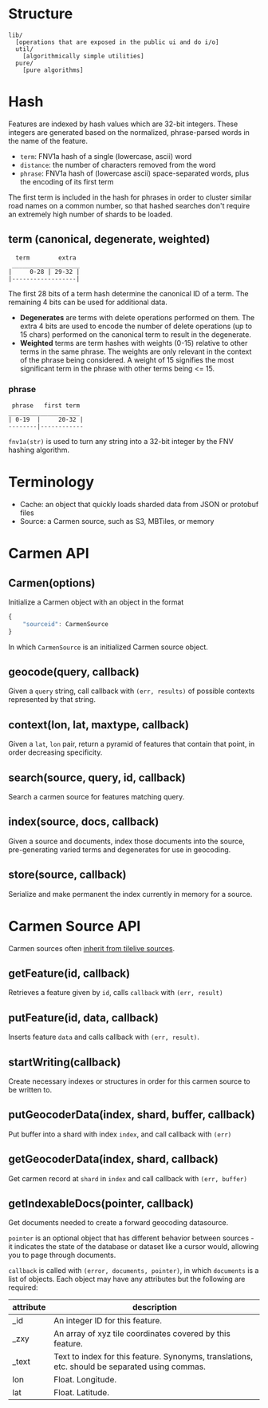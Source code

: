 # Structure

```
lib/
  [operations that are exposed in the public ui and do i/o]
  util/
    [algorithmically simple utilities]
  pure/
    [pure algorithms]
```

# Hash

Features are indexed by hash values which are 32-bit integers. These integers
are generated based on the normalized, phrase-parsed words in the name of
the feature.

* `term`: FNV1a hash of a single (lowercase, ascii) word
* `distance`: the number of characters removed from the word
* `phrase`: FNV1a hash of (lowercase ascii) space-separated words, plus
  the encoding of its first term

The first term is included in the hash for phrases in order to cluster similar
road names on a common number, so that hashed searches don't require an extremely
high number of shards to be loaded.

## term (canonical, degenerate, weighted)

```
  term        extra
 ___________________
|     0-28 | 29-32 |
|------------------|
```

The first 28 bits of a term hash determine the canonical ID of a term. The
remaining 4 bits can be used for additional data.

- **Degenerates** are terms with delete operations performed on them. The extra
  4 bits are used to encode the number of delete operations (up to 15 chars)
  performed on the canonical term to result in the degenerate.
- **Weighted** terms are term hashes with weights (0-15) relative to other terms
  in the same phrase. The weights are only relevant in the context of the phrase
  being considered. A weight of 15 signifies the most significant term in the
  phrase with other terms being <= 15.

### phrase

```
 phrase   first term
____________________
| 0-19  |     20-32 |
--------|------------
```

`fnv1a(str)` is used to turn any string into a 32-bit integer by the FNV
hashing algorithm.

# Terminology

* Cache: an object that quickly loads sharded data from JSON or protobuf files
* Source: a Carmen source, such as S3, MBTiles, or memory

# Carmen API

## Carmen(options)

Initialize a Carmen object with an object in the format

```js
{
    "sourceid": CarmenSource
}
```

In which `CarmenSource` is an initialized Carmen source object.

## geocode(query, callback)

Given a `query` string, call callback with `(err, results)` of possible contexts
represented by that string.

## context(lon, lat, maxtype, callback)

Given a `lat`, `lon` pair, return a pyramid of features that contain that point,
in order decreasing specificity.

## search(source, query, id, callback)

Search a carmen source for features matching query.

## index(source, docs, callback)

Given a source and documents, index those documents into the source, pre-generating
varied terms and degenerates for use in geocoding.

## store(source, callback)

Serialize and make permanent the index currently in memory for a source.

# Carmen Source API

Carmen sources often [inherit from tilelive sources](https://github.com/mapbox/tilelive.js/blob/master/API.md).

## getFeature(id, callback)

Retrieves a feature given by `id`, calls `callback` with `(err, result)`

## putFeature(id, data, callback)

Inserts feature `data` and calls callback with `(err, result)`.

## startWriting(callback)

Create necessary indexes or structures in order for this carmen source to
be written to.

## putGeocoderData(index, shard, buffer, callback)

Put buffer into a shard with index `index`, and call callback with `(err)`

## getGeocoderData(index, shard, callback)

Get carmen record at `shard` in `index` and call callback with `(err, buffer)`

## getIndexableDocs(pointer, callback)

Get documents needed to create a forward geocoding datasource.

`pointer` is an optional object that has different behavior between sources -
it indicates the state of the database or dataset like a cursor would, allowing
you to page through documents.

`callback` is called with `(error, documents, pointer)`, in which `documents`
is a list of objects. Each object may have any attributes but the following are
required:

attribute | description
----------|------------
_id       | An integer ID for this feature.
_zxy      | An array of xyz tile coordinates covered by this feature.
_text     | Text to index for this feature. Synonyms, translations, etc. should be separated using commas.
lon       | Float. Longitude.
lat       | Float. Latitude.
